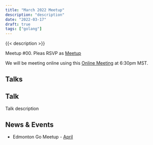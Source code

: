 ```yaml
---
title: "March 2022 Meetup"
description: "description"
date: "2022-03-17"
draft: true
tags: ["golang"]
---
```

{{< description >}}

Meetup #00. Pleas RSVP as [Meetup](https://meetup.com)

We will be meeting online using this [Online Meeting](https://meet.jit.si/moderated/faf57089abb075e1133167ba9129db0f31ee7d315de64ad5e9e152aabd2276f7) at 6:30pm MST.

## Talks

## Talk

Talk description

## News & Events

- Edmonton Go Meetup - [April](/meetup/2022-04/)

